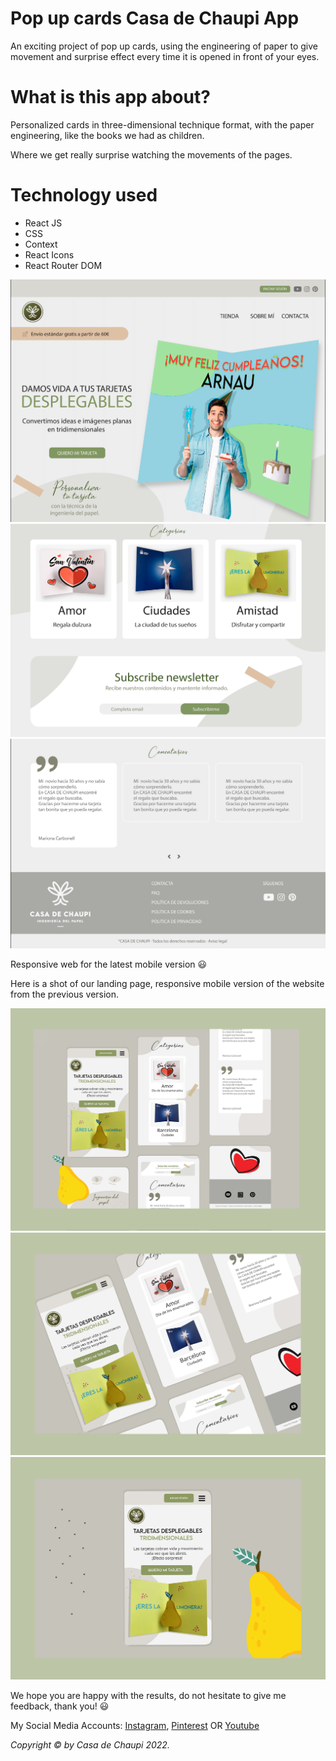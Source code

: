 # Pop up cards Casa de Chaupi App

An exciting project of pop up cards, using the engineering of paper to give movement and surprise effect every time it is opened in front of your eyes.

# What is this app about?

Personalized cards in three-dimensional technique
format, with the paper engineering, like the books we had as children.

Where we get really surprise watching the movements of the pages.

# Technology used

- React JS
- CSS
- Context
- React Icons
- React Router DOM

![home image 1](src/assets/img/Home-casa-de-chaupi-1.png)
![home image 2](src/assets/img/Home-casa-de-chaupi-2.png)
![home image 3](src/assets/img/Home-casa-de-chaupi-3.png)

Responsive web for the latest mobile version 😃

Here is a shot of our landing page, responsive mobile version of the website from the previous version.

![mobile image 1](src/assets/img/Mobile-version-1.jpg)
![mobile image 2](src/assets/img/Mobile-version-2.jpg)
![mobile image 3](src/assets/img/Mobile-version-3.jpg)

We hope you are happy with the results, do not hesitate to give me feedback, thank you! 😃

My Social Media Accounts: 
[Instagram](https://instagram.com/casadechaupi?igshid=YmMyMTA2M2Y=), [Pinterest](https://pin.it/6H02uUe) OR [Youtube](https://www.youtube.com/@casadechaupi1284)

_Copyright © by Casa de Chaupi 2022._